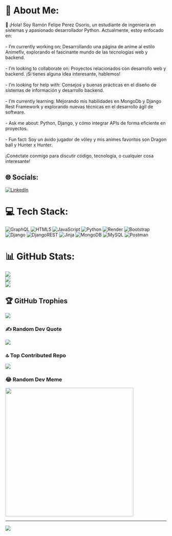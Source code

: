 # 💫 About Me:
👋 ¡Hola! Soy Ramón Felipe Perez Osorio, un estudiante de ingeniería en sistemas y apasionado desarrollador Python. Actualmente, estoy enfocado en:<br><br>- I’m currently working on: Desarrollando una página de anime al estilo Animeflv, explorando el fascinante mundo de las tecnologías web y backend.<br><br>- I’m looking to collaborate on: Proyectos relacionados con desarrollo web y backend. ¡Si tienes alguna idea interesante, hablemos!<br><br>- I’m looking for help with: Consejos y buenas prácticas en el diseño de sistemas de información y desarrollo backend.<br><br>- I’m currently learning: Mejorando mis habilidades en MongoDb y Django Rest Framework y explorando nuevas técnicas en el desarrollo ágil de software.<br><br>- Ask me about: Python, Django, y cómo integrar APIs de forma eficiente en proyectos.<br><br>- Fun fact: Soy un ávido jugador de vóley y mis animes favoritos son Dragon ball y Hunter x Hunter.<br><br>¡Conéctate conmigo para discutir código, tecnología, o cualquier cosa interesante!


## 🌐 Socials:
[![LinkedIn](https://img.shields.io/badge/LinkedIn-%230077B5.svg?logo=linkedin&logoColor=white)](https://linkedin.com/in/https://www.linkedin.com/in/ramón-felipe-perez-osorio) 

# 💻 Tech Stack:
![GraphQL](https://img.shields.io/badge/-GraphQL-E10098?style=for-the-badge&logo=graphql&logoColor=white) ![HTML5](https://img.shields.io/badge/html5-%23E34F26.svg?style=for-the-badge&logo=html5&logoColor=white) ![JavaScript](https://img.shields.io/badge/javascript-%23323330.svg?style=for-the-badge&logo=javascript&logoColor=%23F7DF1E) ![Python](https://img.shields.io/badge/python-3670A0?style=for-the-badge&logo=python&logoColor=ffdd54) ![Render](https://img.shields.io/badge/Render-%46E3B7.svg?style=for-the-badge&logo=render&logoColor=white) ![Bootstrap](https://img.shields.io/badge/bootstrap-%238511FA.svg?style=for-the-badge&logo=bootstrap&logoColor=white) ![Django](https://img.shields.io/badge/django-%23092E20.svg?style=for-the-badge&logo=django&logoColor=white) ![DjangoREST](https://img.shields.io/badge/DJANGO-REST-ff1709?style=for-the-badge&logo=django&logoColor=white&color=ff1709&labelColor=gray) ![Jinja](https://img.shields.io/badge/jinja-white.svg?style=for-the-badge&logo=jinja&logoColor=black) ![MongoDB](https://img.shields.io/badge/MongoDB-%234ea94b.svg?style=for-the-badge&logo=mongodb&logoColor=white) ![MySQL](https://img.shields.io/badge/mysql-%2300000f.svg?style=for-the-badge&logo=mysql&logoColor=white) ![Postman](https://img.shields.io/badge/Postman-FF6C37?style=for-the-badge&logo=postman&logoColor=white)
# 📊 GitHub Stats:
![](https://github-readme-stats.vercel.app/api?username=LLFELIPEVV&theme=highcontrast&hide_border=false&include_all_commits=false&count_private=true)<br/>
![](https://github-readme-streak-stats.herokuapp.com/?user=LLFELIPEVV&theme=highcontrast&hide_border=false)<br/>
![](https://github-readme-stats.vercel.app/api/top-langs/?username=LLFELIPEVV&theme=highcontrast&hide_border=false&include_all_commits=false&count_private=true&layout=compact)

## 🏆 GitHub Trophies
![](https://github-profile-trophy.vercel.app/?username=LLFELIPEVV&theme=juicyfresh&no-frame=false&no-bg=false&margin-w=4)

### ✍️ Random Dev Quote
![](https://quotes-github-readme.vercel.app/api?type=horizontal&theme=dark)

### 🔝 Top Contributed Repo
![](https://github-contributor-stats.vercel.app/api?username=LLFELIPEVV&limit=5&theme=onedark&combine_all_yearly_contributions=true)

### 😂 Random Dev Meme
<img src='https://randommeme-five.vercel.app/' style="height: 400px;"/>

---
[![](https://visitcount.itsvg.in/api?id=LLFELIPEVV&icon=9&color=1)](https://visitcount.itsvg.in)

<!-- Proudly created with GPRM ( https://gprm.itsvg.in ) -->

